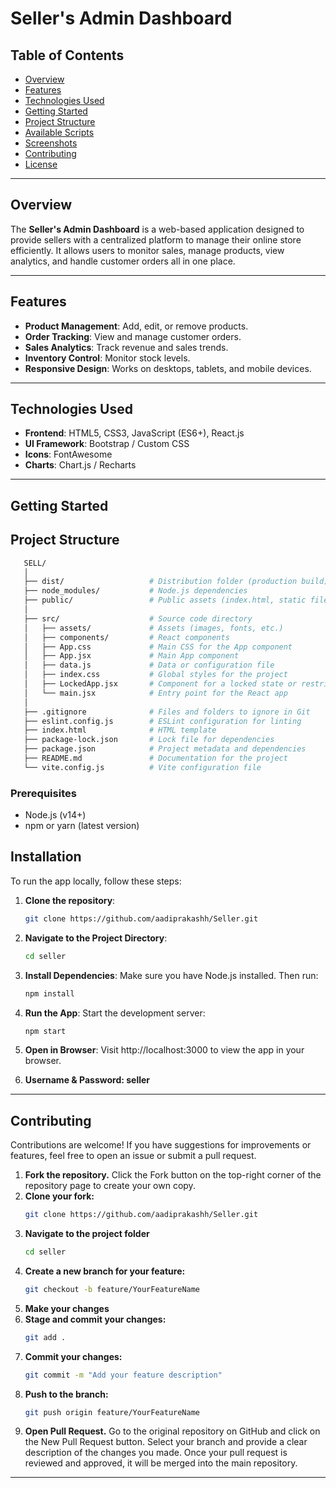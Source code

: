 # Seller's Admin Dashboard

## Table of Contents
- [Overview](#overview)
- [Features](#features)
- [Technologies Used](#technologies-used)
- [Getting Started](#getting-started)
- [Project Structure](#project-structure)
- [Available Scripts](#available-scripts)
- [Screenshots](#screenshots)
- [Contributing](#contributing)
- [License](#license)       

---

## Overview
The **Seller's Admin Dashboard** is a web-based application designed to provide sellers with a centralized platform to manage their online store efficiently. It allows users to monitor sales, manage products, view analytics, and handle customer orders all in one place.

---

## Features
- **Product Management**: Add, edit, or remove products.
- **Order Tracking**: View and manage customer orders.
- **Sales Analytics**: Track revenue and sales trends.
- **Inventory Control**: Monitor stock levels.
- **Responsive Design**: Works on desktops, tablets, and mobile devices.

---

## Technologies Used
- **Frontend**: HTML5, CSS3, JavaScript (ES6+), React.js
- **UI Framework**:  Bootstrap / Custom CSS 
- **Icons**: FontAwesome 
- **Charts**: Chart.js / Recharts 

---

## Getting Started

## Project Structure
   ```bash
      SELL/
      │
      ├── dist/                   # Distribution folder (production build)
      ├── node_modules/           # Node.js dependencies
      ├── public/                 # Public assets (index.html, static files)
      │
      ├── src/                    # Source code directory
      │   ├── assets/             # Assets (images, fonts, etc.)
      │   ├── components/         # React components
      │   ├── App.css             # Main CSS for the App component
      │   ├── App.jsx             # Main App component
      │   ├── data.js             # Data or configuration file
      │   ├── index.css           # Global styles for the project
      │   ├── LockedApp.jsx       # Component for a locked state or restricted access
      │   └── main.jsx            # Entry point for the React app
      │
      ├── .gitignore              # Files and folders to ignore in Git
      ├── eslint.config.js        # ESLint configuration for linting
      ├── index.html              # HTML template
      ├── package-lock.json       # Lock file for dependencies
      ├── package.json            # Project metadata and dependencies
      ├── README.md               # Documentation for the project
      └── vite.config.js          # Vite configuration file
   ```
### Prerequisites
- Node.js (v14+)
- npm or yarn (latest version)


## Installation

To run the app locally, follow these steps:

1. **Clone the repository**:

   ```bash
   git clone https://github.com/aadiprakashh/Seller.git

2. **Navigate to the Project Directory**:
   ```bash
   cd seller
3. **Install Dependencies**: Make sure you have Node.js installed. Then run:
    ```bash
   npm install
4. **Run the App**: Start the development server:
   ```bash
   npm start
5. **Open in Browser**: Visit http://localhost:3000 to view the app in your browser.
6. **Username & Password: seller**

---

## Contributing

Contributions are welcome! If you have suggestions for improvements or features, feel free to open an issue or submit a pull request.

1. **Fork the repository.**
    Click the Fork button on the top-right corner of the repository page to create your own copy.
2. **Clone your fork:**
    ```bash
    git clone https://github.com/aadiprakashh/Seller.git
3. **Navigate to the project folder**
    ```bash
    cd seller
4. **Create a new branch for your feature:**
   ```bash
   git checkout -b feature/YourFeatureName
5. **Make your changes**
6. **Stage and commit your changes:**
    ```bash
    git add .
7. **Commit your changes:**
   ```bash
   git commit -m "Add your feature description"

8. **Push to the branch:**
   ```bash
   git push origin feature/YourFeatureName
9. **Open Pull Request.**
    Go to the original repository on GitHub and click on the New Pull Request button. Select your branch and provide a clear description of the changes you made.
    Once your pull request is reviewed and approved, it will be merged into the main repository.

---
